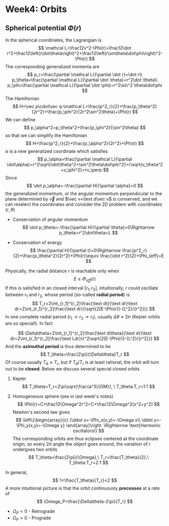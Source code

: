 # Week4: Orbits

## Spherical potential $\Phi(r)$

In the spherical coordinates, the Lagrangian is
$$
\mathcal L=\frac12v^2-\Phi(r)=\frac12\dot r^2+\frac12\left(r\dot\theta\right)^2+\frac12\left(r\sin\theta\dot\phi\right)^2-\Phi(r)
$$
The corresponding generalized  momenta are
$$
p_r=\frac{\partial \mathcal L}{\partial \dot r}=\dot r\\
p_\theta=\frac{\partial \mathcal L}{\partial \dot \theta}=r^2\dot \theta\\
p_\phi=\frac{\partial \mathcal L}{\partial \dot \phi}=r^2\sin^2 \theta\dot\phi
$$
The Hamiltonian
$$
H=\vec p\cdot\vec q-\mathcal L=\frac{p^2_r}{2}+\frac{p_\theta^2}{2r^2}+\frac{p_\phi^2}{2r^2\sin^2\theta}+\Phi(r)
$$
We can define
$$
p_\alpha^2=p_\theta^2+\frac{p_\phi^2}{\sin^2\theta}
$$
so that we can simplify the Hamiltonian
$$
H=\frac{p^2_r}{2}+\frac{p_\alpha^2}{2r^2}+\Phi(r)
$$
$\alpha$ is a new generalized coordinate which satisfies
$$
p_\alpha=\frac{\partial \mathcal L}{\partial \dot\alpha}=r^2\sqrt{\dot\theta^2+\sin^2\theta\dot\phi^2}=r\sqrt{v_\theta^2+v_\phi^2}=rv_\perp
$$
Since
$$
\dot p_\alpha=-\frac{\partial H}{\partial \alpha}=0
$$
the generalized momentum, or the angular momentum perpendicular to the plane determined by $\vec v$ and $\vec v+\text d\vec v$ is conserved, and we can reselect the coordinates and consider the 2D problem with coordinates $(r,\theta)$

- Conservation of angular momentum
  $$
  \dot p_\theta=-\frac{\partial H}{\partial \theta}=0\Rightarrow p_\theta=r^2\dot\theta=L
  $$

 - Conservation of energy
   $$
   \frac{\partial H}{\partial t}=0\Rightarrow \frac{p^2_r}{2}+\frac{p_\theta^2}{2r^2}+\Phi(r)\equiv \frac{\dot r^2}{2}+\Phi_{eff}=E
   $$

Physically, the radial distance $r$ is reachable only when
$$
E\ge\Phi_{eff}(r)
$$
If this is satisfied in an closed interval $[r_1, r_2]$, intuitionally, $r$ could oscillate between $r_1$ and $r_2$, whose period (so-called **radial period**) is
$$
T_r=2\int_{r_1}^{r_2}\frac{\text dt}{\text dr}\text dr=2\int_{r_1}^{r_2}\frac{\text dr}{\sqrt{2[E-\Phi(r)]-{L^2}/{r^2}}}
$$
In one complete radial period ($r_1\to r_2\to r_1$), usually $\Delta\theta\neq 2\pi$ (Kepler orbits are so special!). In fact

$$
\Delta\theta=2\int_{r_1}^{r_2}\frac{\text d\theta}{\text dr}\text dr=2\int_{r_1}^{r_2}\frac{\text Ldr}{r^2\sqrt{2[E-\Phi(r)]-{L^2}/{r^2}}}
$$
And the **azimuthal period** is thus determined to be
$$
T_\theta=\frac{2\pi}{\Delta\theta}T_r
$$
Of course usually $T_\theta\neq T_r$, but if $T_\theta/T_r$ is at least rational, the orbit will turn out to be **closed**. Below we discuss several special closed orbits

1. Kepler
   $$
   T_\theta=T_r=2\pi\sqrt{\frac{a^3}{GM}}, \  T_\theta:T_r=1:1
   $$

2. Homogeneous sphere (see in last week's notes)
   $$
   \Phi(r)=C+\frac12\Omega^2r^2=C+\frac12\Omega^2(x^2+y^2)
   $$
   Newton's second law gives
   $$
   \left\{\begin{array}{c}
   {\ddot x=-\Phi_x(x,y)=-\Omega x\\
   \ddot y=-\Phi_y(x,y)=-\Omega y}
   \end{array}\right.
   \Rightarrow \text{Harmonic oscillators!}
   $$
   The corresponding orbits are thus eclipses centered at the coordinate origin, so every $2\pi$ angle the object goes around, the variation of $r$ undergoes two orbits
   $$
   T_\theta=\frac{2\pi}{\Omega},\ T_r=\frac{T_\theta}{2},\ T_\theta:T_r=2:1
   $$

In general,
$$
1<\frac{T_\theta}{T_r}<2
$$
A more intuitional picture is that the orbit continuously **precesses** at a rate of
$$
\Omega_P=\frac{\Delta\theta-2\pi}{T_r}
$$

- $\Omega_P<0$ - Retrograde
- $\Omega_P>0$ - Prograde